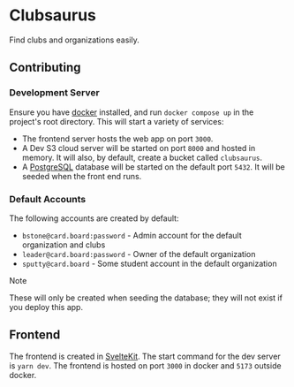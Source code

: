 # Clubsaurus

Find clubs and organizations easily.

## Contributing

### Development Server

Ensure you have [docker](https://www.docker.com/) installed, and run `docker compose up` in the project's root directory. This will start a variety of services:

- The frontend server hosts the web app on port `3000`.
- A Dev S3 cloud server will be started on port `8000` and hosted in memory. It will also, by default, create a bucket called `clubsaurus`.
- A [PostgreSQL](https://www.postgresql.org/) database will be started on the default port `5432`. It will be seeded when the front end runs.

### Default Accounts

The following accounts are created by default:

- `bstone@card.board:password` - Admin account for the default organization and clubs
- `leader@card.board:password` - Owner of the default organization
- `sputty@card.board` - Some student account in the default organization

> [!NOTE]
> These will only be created when seeding the database; they will not exist if you deploy this app.

## Frontend

The frontend is created in [SvelteKit](https://kit.svelte.dev/). The start command for the dev server is `yarn dev`. The frontend is hosted on port `3000` in docker and `5173` outside docker.
